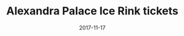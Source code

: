 ﻿---
campaign-uuid: c-fa16e662-b5c1-4093-818c-a2bb528c3008
type: Offer
category: Music
date: 2017-11-17
end-date: 2017-12-21
disable-form: false
is_promoted: true
has_entry_page: false
extra-css: ""

logo-left-title: "See Tickets"
logo-left-href: "https://www.seetickets.com/tour/the-alexandra-palace-ice-rink"
logo-left-image: "seetickets-logo.png"

banner-img: "seeticketsalexanderpalace-main_image.jpg"
hero-header: "seetickets_offer_alexandrapalace"
competition-description: "Tis the season! Get skating in the Alexandra Palace Ice Rink in London. Prebooked your tickets here!"
hero-subheader: ""

title: "Alexandra Palace Ice Rink tickets"
bg-image-hero: ""
bg-image-first: ""
bg-image-second: ""

section1-content: >
    <p>0</p>
    <p>0</p>
    <p>0</p>

section2-content: >
    <p>0</p>
    <p>0</p>
    <p>0</p>

entry-title: 
terms-confirmation: >
    
entry-content: >
    <p>0</p>
    <p>0</p>

---